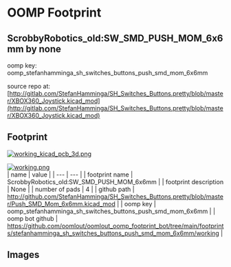 # OOMP Footprint  
## ScrobbyRobotics_old:SW_SMD_PUSH_MOM_6x6mm  by none  
  
oomp key: oomp_stefanhamminga_sh_switches_buttons_push_smd_mom_6x6mm  
  
source repo at: [http://gitlab.com/StefanHamminga/SH_Switches_Buttons.pretty/blob/master/XBOX360_Joystick.kicad_mod](http://gitlab.com/StefanHamminga/SH_Switches_Buttons.pretty/blob/master/XBOX360_Joystick.kicad_mod)  
## Footprint  
  
[![working_kicad_pcb_3d.png](working_kicad_pcb_3d_600.png)](working_kicad_pcb_3d.png)  
  
[![working.png](working_600.png)](working.png)  
| name | value | 
| --- | --- | 
| footprint name | ScrobbyRobotics_old:SW_SMD_PUSH_MOM_6x6mm | 
| footprint description | None | 
| number of pads | 4 | 
| github path | http://github.com/StefanHamminga/SH_Switches_Buttons.pretty/blob/master/Push_SMD_Mom_6x6mm.kicad_mod | 
| oomp key | oomp_stefanhamminga_sh_switches_buttons_push_smd_mom_6x6mm | 
| oomp bot github | https://github.com/oomlout/oomlout_oomp_footprint_bot/tree/main/footprints/stefanhamminga_sh_switches_buttons_push_smd_mom_6x6mm/working | 
## Images  
